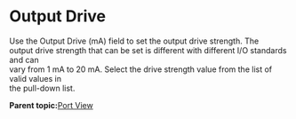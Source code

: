 # Output Drive

Use the Output Drive \(mA\) field to set the output drive strength. The<br /> output drive strength that can be set is different with different I/O standards and can<br /> vary from 1 mA to 20 mA. Select the drive strength value from the list of valid values in<br /> the pull-down list.

**Parent topic:**[Port View](GUID-BE73F42C-362C-4EB2-890D-D55CE5F53A88.md)

